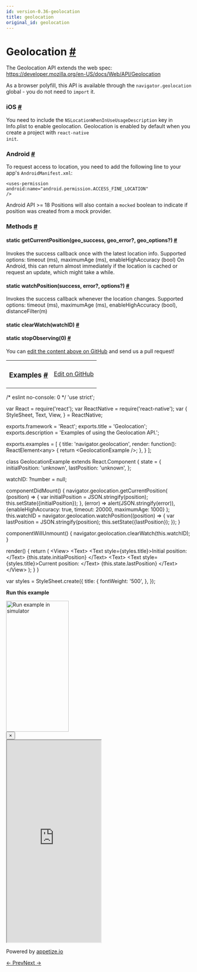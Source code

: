 ```yaml
---
id: version-0.36-geolocation
title: geolocation
original_id: geolocation
---
```

<a id="content"></a><h1><a class="anchor" name="geolocation"></a>Geolocation <a class="hash-link" href="docs/geolocation.html#geolocation">#</a></h1><div><div><p>The Geolocation API extends the web spec:
<a href="https://developer.mozilla.org/en-US/docs/Web/API/Geolocation">https://developer.mozilla.org/en-US/docs/Web/API/Geolocation</a></p><p>As a browser polyfill, this API is available through the <code>navigator.geolocation</code>
global - you do not need to <code>import</code> it.</p><h3><a class="anchor" name="ios"></a>iOS <a class="hash-link" href="docs/geolocation.html#ios">#</a></h3><p>You need to include the <code>NSLocationWhenInUseUsageDescription</code> key
in Info.plist to enable geolocation. Geolocation is enabled by default
when you create a project with <code>react-native init</code>.</p><h3><a class="anchor" name="android"></a>Android <a class="hash-link" href="docs/geolocation.html#android">#</a></h3><p>To request access to location, you need to add the following line to your
app's <code>AndroidManifest.xml</code>:</p><p><code>&lt;uses-permission android:name="android.permission.ACCESS_FINE_LOCATION" /&gt;</code></p><p>Android API &gt;= 18 Positions will also contain a <code>mocked</code> boolean to indicate if position
was created from a mock provider.</p></div><span><h3><a class="anchor" name="methods"></a>Methods <a class="hash-link" href="docs/geolocation.html#methods">#</a></h3><div class="props"><div class="prop"><h4 class="methodTitle"><a class="anchor" name="getcurrentposition"></a><span class="methodType">static </span>getCurrentPosition<span class="methodType">(geo_success, geo_error?, geo_options?)</span> <a class="hash-link" href="docs/geolocation.html#getcurrentposition">#</a></h4><div><p>Invokes the success callback once with the latest location info.  Supported
options: timeout (ms), maximumAge (ms), enableHighAccuracy (bool)
On Android, this can return almost immediately if the location is cached or
request an update, which might take a while.</p></div></div><div class="prop"><h4 class="methodTitle"><a class="anchor" name="watchposition"></a><span class="methodType">static </span>watchPosition<span class="methodType">(success, error?, options?)</span> <a class="hash-link" href="docs/geolocation.html#watchposition">#</a></h4><div><p>Invokes the success callback whenever the location changes.  Supported
options: timeout (ms), maximumAge (ms), enableHighAccuracy (bool), distanceFilter(m)</p></div></div><div class="prop"><h4 class="methodTitle"><a class="anchor" name="clearwatch"></a><span class="methodType">static </span>clearWatch<span class="methodType">(watchID)</span> <a class="hash-link" href="docs/geolocation.html#clearwatch">#</a></h4></div><div class="prop"><h4 class="methodTitle"><a class="anchor" name="stopobserving"></a><span class="methodType">static </span>stopObserving<span class="methodType">(0)</span> <a class="hash-link" href="docs/geolocation.html#stopobserving">#</a></h4></div></div></span></div><p class="edit-page-block">You can <a target="_blank" href="https://github.com/facebook/react-native/blob/master/Libraries/Geolocation/Geolocation.js">edit the content above on GitHub</a> and send us a pull request!</p><div><div><table width="100%"><tbody><tr><td><h3><a class="anchor" name="examples"></a>Examples <a class="hash-link" href="docs/geolocation.html#examples">#</a></h3></td><td style="text-align:right;"><a target="_blank" href="https://github.com/facebook/react-native/blob/master/Examples/UIExplorer/js/GeolocationExample.js">Edit on GitHub</a></td></tr></tbody></table><div class="example-container"><div class="prism language-javascript"><span class="token comment" spellcheck="true">/* eslint no-console: 0 */</span>
<span class="token string">'use strict'</span><span class="token punctuation">;</span>


<span class="token keyword">var</span> React <span class="token operator">=</span> <span class="token function">require<span class="token punctuation">(</span></span><span class="token string">'react'</span><span class="token punctuation">)</span><span class="token punctuation">;</span>
<span class="token keyword">var</span> ReactNative <span class="token operator">=</span> <span class="token function">require<span class="token punctuation">(</span></span><span class="token string">'react-native'</span><span class="token punctuation">)</span><span class="token punctuation">;</span>
<span class="token keyword">var</span> <span class="token punctuation">{</span>
  StyleSheet<span class="token punctuation">,</span>
  Text<span class="token punctuation">,</span>
  View<span class="token punctuation">,</span>
<span class="token punctuation">}</span> <span class="token operator">=</span> ReactNative<span class="token punctuation">;</span>

exports<span class="token punctuation">.</span>framework <span class="token operator">=</span> <span class="token string">'React'</span><span class="token punctuation">;</span>
exports<span class="token punctuation">.</span>title <span class="token operator">=</span> <span class="token string">'Geolocation'</span><span class="token punctuation">;</span>
exports<span class="token punctuation">.</span>description <span class="token operator">=</span> <span class="token string">'Examples of using the Geolocation API.'</span><span class="token punctuation">;</span>

exports<span class="token punctuation">.</span>examples <span class="token operator">=</span> <span class="token punctuation">[</span>
  <span class="token punctuation">{</span>
    title<span class="token punctuation">:</span> <span class="token string">'navigator.geolocation'</span><span class="token punctuation">,</span>
    render<span class="token punctuation">:</span> <span class="token keyword">function</span><span class="token punctuation">(</span><span class="token punctuation">)</span><span class="token punctuation">:</span> ReactElement&lt;any<span class="token operator">&gt;</span> <span class="token punctuation">{</span>
      <span class="token keyword">return</span> &lt;GeolocationExample <span class="token operator">/</span><span class="token operator">&gt;</span><span class="token punctuation">;</span>
    <span class="token punctuation">}</span><span class="token punctuation">,</span>
  <span class="token punctuation">}</span>
<span class="token punctuation">]</span><span class="token punctuation">;</span>

class <span class="token class-name">GeolocationExample</span> extends <span class="token class-name">React<span class="token punctuation">.</span>Component</span> <span class="token punctuation">{</span>
  state <span class="token operator">=</span> <span class="token punctuation">{</span>
    initialPosition<span class="token punctuation">:</span> <span class="token string">'unknown'</span><span class="token punctuation">,</span>
    lastPosition<span class="token punctuation">:</span> <span class="token string">'unknown'</span><span class="token punctuation">,</span>
  <span class="token punctuation">}</span><span class="token punctuation">;</span>

  watchID<span class="token punctuation">:</span> <span class="token operator">?</span>number <span class="token operator">=</span> <span class="token keyword">null</span><span class="token punctuation">;</span>

  <span class="token function">componentDidMount<span class="token punctuation">(</span></span><span class="token punctuation">)</span> <span class="token punctuation">{</span>
    navigator<span class="token punctuation">.</span>geolocation<span class="token punctuation">.</span><span class="token function">getCurrentPosition<span class="token punctuation">(</span></span>
      <span class="token punctuation">(</span>position<span class="token punctuation">)</span> <span class="token operator">=</span><span class="token operator">&gt;</span> <span class="token punctuation">{</span>
        <span class="token keyword">var</span> initialPosition <span class="token operator">=</span> JSON<span class="token punctuation">.</span><span class="token function">stringify<span class="token punctuation">(</span></span>position<span class="token punctuation">)</span><span class="token punctuation">;</span>
        <span class="token keyword">this</span><span class="token punctuation">.</span><span class="token function">setState<span class="token punctuation">(</span></span><span class="token punctuation">{</span>initialPosition<span class="token punctuation">}</span><span class="token punctuation">)</span><span class="token punctuation">;</span>
      <span class="token punctuation">}</span><span class="token punctuation">,</span>
      <span class="token punctuation">(</span>error<span class="token punctuation">)</span> <span class="token operator">=</span><span class="token operator">&gt;</span> <span class="token function">alert<span class="token punctuation">(</span></span>JSON<span class="token punctuation">.</span><span class="token function">stringify<span class="token punctuation">(</span></span>error<span class="token punctuation">)</span><span class="token punctuation">)</span><span class="token punctuation">,</span>
      <span class="token punctuation">{</span>enableHighAccuracy<span class="token punctuation">:</span> <span class="token boolean">true</span><span class="token punctuation">,</span> timeout<span class="token punctuation">:</span> <span class="token number">20000</span><span class="token punctuation">,</span> maximumAge<span class="token punctuation">:</span> <span class="token number">1000</span><span class="token punctuation">}</span>
    <span class="token punctuation">)</span><span class="token punctuation">;</span>
    <span class="token keyword">this</span><span class="token punctuation">.</span>watchID <span class="token operator">=</span> navigator<span class="token punctuation">.</span>geolocation<span class="token punctuation">.</span><span class="token function">watchPosition<span class="token punctuation">(</span></span><span class="token punctuation">(</span>position<span class="token punctuation">)</span> <span class="token operator">=</span><span class="token operator">&gt;</span> <span class="token punctuation">{</span>
      <span class="token keyword">var</span> lastPosition <span class="token operator">=</span> JSON<span class="token punctuation">.</span><span class="token function">stringify<span class="token punctuation">(</span></span>position<span class="token punctuation">)</span><span class="token punctuation">;</span>
      <span class="token keyword">this</span><span class="token punctuation">.</span><span class="token function">setState<span class="token punctuation">(</span></span><span class="token punctuation">{</span>lastPosition<span class="token punctuation">}</span><span class="token punctuation">)</span><span class="token punctuation">;</span>
    <span class="token punctuation">}</span><span class="token punctuation">)</span><span class="token punctuation">;</span>
  <span class="token punctuation">}</span>

  <span class="token function">componentWillUnmount<span class="token punctuation">(</span></span><span class="token punctuation">)</span> <span class="token punctuation">{</span>
    navigator<span class="token punctuation">.</span>geolocation<span class="token punctuation">.</span><span class="token function">clearWatch<span class="token punctuation">(</span></span><span class="token keyword">this</span><span class="token punctuation">.</span>watchID<span class="token punctuation">)</span><span class="token punctuation">;</span>
  <span class="token punctuation">}</span>

  <span class="token function">render<span class="token punctuation">(</span></span><span class="token punctuation">)</span> <span class="token punctuation">{</span>
    <span class="token keyword">return</span> <span class="token punctuation">(</span>
      &lt;View<span class="token operator">&gt;</span>
        &lt;Text<span class="token operator">&gt;</span>
          &lt;Text style<span class="token operator">=</span><span class="token punctuation">{</span>styles<span class="token punctuation">.</span>title<span class="token punctuation">}</span><span class="token operator">&gt;</span>Initial position<span class="token punctuation">:</span> &lt;<span class="token operator">/</span>Text<span class="token operator">&gt;</span>
          <span class="token punctuation">{</span><span class="token keyword">this</span><span class="token punctuation">.</span>state<span class="token punctuation">.</span>initialPosition<span class="token punctuation">}</span>
        &lt;<span class="token operator">/</span>Text<span class="token operator">&gt;</span>
        &lt;Text<span class="token operator">&gt;</span>
          &lt;Text style<span class="token operator">=</span><span class="token punctuation">{</span>styles<span class="token punctuation">.</span>title<span class="token punctuation">}</span><span class="token operator">&gt;</span>Current position<span class="token punctuation">:</span> &lt;<span class="token operator">/</span>Text<span class="token operator">&gt;</span>
          <span class="token punctuation">{</span><span class="token keyword">this</span><span class="token punctuation">.</span>state<span class="token punctuation">.</span>lastPosition<span class="token punctuation">}</span>
        &lt;<span class="token operator">/</span>Text<span class="token operator">&gt;</span>
      &lt;<span class="token operator">/</span>View<span class="token operator">&gt;</span>
    <span class="token punctuation">)</span><span class="token punctuation">;</span>
  <span class="token punctuation">}</span>
<span class="token punctuation">}</span>

<span class="token keyword">var</span> styles <span class="token operator">=</span> StyleSheet<span class="token punctuation">.</span><span class="token function">create<span class="token punctuation">(</span></span><span class="token punctuation">{</span>
  title<span class="token punctuation">:</span> <span class="token punctuation">{</span>
    fontWeight<span class="token punctuation">:</span> <span class="token string">'500'</span><span class="token punctuation">,</span>
  <span class="token punctuation">}</span><span class="token punctuation">,</span>
<span class="token punctuation">}</span><span class="token punctuation">)</span><span class="token punctuation">;</span></div><div class="embedded-simulator"><p><a class="modal-button-open"><strong>Run this example</strong></a></p><div class="modal-button-open modal-button-open-img"><img alt="Run example in simulator" width="170" height="356" src="img/uiexplorer_main_ios.png"></div><div><div class="modal"><div class="modal-content"><button class="modal-button-close">×</button><div class="center"><iframe class="simulator" src="https://appetize.io/embed/7vdfm9h3e6vuf4gfdm7r5rgc48?device=iphone6s&amp;scale=60&amp;autoplay=false&amp;orientation=portrait&amp;deviceColor=white&amp;params=%7B%22route%22%3A%22Geolocation%22%7D" width="256" height="550" scrolling="no"></iframe><p>Powered by <a target="_blank" href="https://appetize.io">appetize.io</a></p></div></div></div><div class="modal-backdrop"></div></div></div></div></div></div><div class="docs-prevnext"><a class="docs-prev" href="docs/easing.html#content">← Prev</a><a class="docs-next" href="docs/imageeditor.html#content">Next →</a></div>